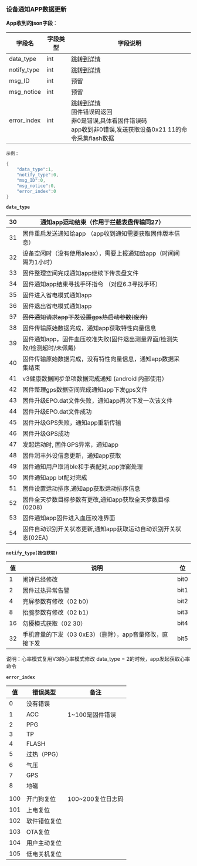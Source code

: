 ### 设备通知APP数据更新


**App收到的json字段**：

| 字段名      | 字段类型 | 字段说明                                                     |
| ----------- | -------- | ------------------------------------------------------------ |
| data_type   | int      | [跳转到详情](#datatype)                                      |
| notify_type | int      | [跳转到详情](#notifytype)                                    |
| msg_ID      | int      | 预留                                                         |
| msg_notice  | int      | 预留                                                         |
| error_index | int      | [跳转到详情](#errorindex)<br />固件错误码返回<br />非0是错误,具体看固件错误码<br />app收到非0错误,发送获取设备0x21 11的命令采集flash数据 |

`示例：`

```c
{
    "data_type":1,
    "notify_type":0,
    "msg_ID":0,
    "msg_notice":0,
    "error_index":0
}
```



<span id=datatype>**`data_type`**</span>

| 30     | 通知app运动结束（作用于拦截表盘传输同27）                    |      |
| ------ | ------------------------------------------------------------ | ---- |
| 31     | 固件重启发送通知给app  （app收到通知需要获取固件版本信息）   |      |
| 32     | 设备空闲时（没有使用aleax），需要上报通知给app（时间间隔为1小时） |      |
| 33     | 固件整理空间完成通知app继续下传表盘文件                      |      |
| 34     | 固件通知app结束寻找手环指令 （对应6.3寻找手环）              |      |
| 35     | 固件进入省电模式通知app                                      |      |
| 36     | 固件退出省电模式通知app                                      |      |
| ~~37~~ | ~~固件通知请求app下发设置gps热启动参数(废弃)~~               |      |
| 38     | 固件传输原始数据完成，通知app获取特性向量信息                |      |
| 39     | 固件通知app，固件血压校准失败(固件退出测量界面/检测失败/检测超时/未佩戴) |      |
| 40     | 固件传输原始数据完成，没有特性向量信息，通知app数据采集结束  |      |
| 41     | v3健康数据同步单项数据完成通知 (android 内部使用）           |      |
| 42     | 固件整理gps数据空间完成通知app下发gps文件                    |      |
| 43     | 固件升级EPO.dat文件失败，通知app再次下发一次该文件           |      |
| 44     | 固件升级EPO.dat文件成功                                      |      |
| 45     | 固件升级GPS失败，通知app重新传输                             |      |
| 46     | 固件升级GPS成功                                              |      |
| 47     | 发起运动时, 固件GPS异常，通知app                             |      |
| 48     | 固件润丰外设信息更新，通知app获取                            |      |
| 49     | 固件通知用户取消ble和手表配对,app弹窗处理                    |      |
| 50     | 固件通知app bt配对完成                                       |      |
| 51     | 固件设置运动排序,通知app获取运动排序信息                     |      |
| 52     | 固件全天步数目标参数有更改,通知app获取全天步数目标(0208)     |      |
| 53     | 固件通知app固件进入血压校准界面                              |      |
| 54     | 固件自动识别开关状态更新,通知app获取运动自动识别开关状态(02EA) |      |



<span id=notifytype>**`notify_type(按位获取)`**</span>

| 值   | 说明                                                      | 位   |
| ---- | --------------------------------------------------------- | ---- |
| 1    | 闹钟已经修改                                              | bit0 |
| 2    | 固件过热异常告警                                          | bit1 |
| 4    | 亮屏参数有修改（02 b0）                                   | bit2 |
| 8    | 抬腕参数有修改（02 b1）                                   | bit3 |
| 16   | 勿擾模式获取（02 30）                                     | bit4 |
| 32   | 手机音量的下发（03  0xE3）（删除），app音量修改，直接下发 | bit5 |

说明：心率模式复用V3的心率模式修改 data_type = 2的时候，app发起获取心率命令



<span id=errorindex>**`error_index`**</span>

| 值   | 错误类型     | 备注              |
| ---- | ------------ | ----------------- |
| 0    | 没有错误     |                   |
| 1    | ACC          | 1~100是固件错误   |
| 2    | PPG          |                   |
| 3    | TP           |                   |
| 4    | FLASH        |                   |
| 5    | 过热（PPG）  |                   |
| 6    | 气压         |                   |
| 7    | GPS          |                   |
| 8    | 地磁         |                   |
|      |              |                   |
| 100  | 开门狗复位   | 100~200复位日志码 |
| 101  | 上电复位     |                   |
| 102  | 软件错位复位 |                   |
| 103  | OTA复位      |                   |
| 104  | 用户主动复位 |                   |
| 105  | 低电关机复位 |                   |
